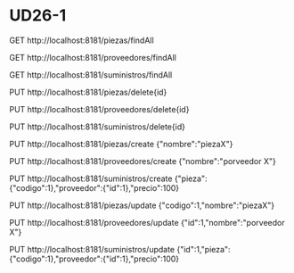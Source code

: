 # UD26-1

GET http://localhost:8181/piezas/findAll

GET http://localhost:8181/proveedores/findAll

GET http://localhost:8181/suministros/findAll

PUT http://localhost:8181/piezas/delete{id}

PUT http://localhost:8181/proveedores/delete{id}

PUT http://localhost:8181/suministros/delete{id}

PUT http://localhost:8181/piezas/create {"nombre":"piezaX"}

PUT http://localhost:8181/proveedores/create {"nombre":"porveedor X"}

PUT http://localhost:8181/suministros/create {"pieza":{"codigo":1},"proveedor":{"id":1},"precio":100}

PUT http://localhost:8181/piezas/update {"codigo":1,"nombre":"piezaX"}

PUT http://localhost:8181/proveedores/update {"id":1,"nombre":"porveedor X"}

PUT http://localhost:8181/suministros/update {"id":1,"pieza":{"codigo":1},"proveedor":{"id":1},"precio":100}
